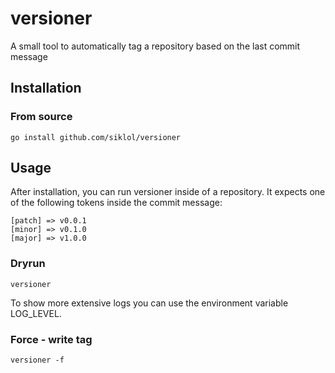 # versioner
A small tool to automatically tag a repository based on the last commit message

## Installation

### From source

```
go install github.com/siklol/versioner
```

## Usage

After installation, you can run versioner inside of a repository. It expects one of the following tokens inside the commit message:

```
[patch] => v0.0.1
[minor] => v0.1.0
[major] => v1.0.0
```

### Dryrun

```
versioner
```

To show more extensive logs you can use the environment variable LOG_LEVEL.

### Force - write tag

```
versioner -f
```